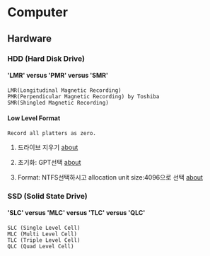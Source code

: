 # Computer

## Hardware

### HDD (Hard Disk Drive)
#### 'LMR' versus 'PMR' versus 'SMR'
```
LMR(Longitudinal Magnetic Recording)
PMR(Perpendicular Magnetic Recording) by Toshiba
SMR(Shingled Magnetic Recording)
```
#### Low Level Format
```
Record all platters as zero.
```
1) 드라이브 지우기 [about](https://support.wdc.com/knowledgebase/answer.aspx?ID=1211&s=1211&lang=en#windlg)

2) 초기화: GPT선택 [about](https://support.wdc.com/knowledgebase/answer.aspx?ID=1018&s=1018&lang=en#win8)

3) Format: NTFS선택하시고 allocation unit size:4096으로 선택 [about](https://support.wdc.com/knowledgebase/answer.aspx?ID=3865&s=3865&lang=en#win10)

### SSD (Solid State Drive)
#### 'SLC' versus 'MLC' versus 'TLC' versus 'QLC'
```
SLC (Single Level Cell)
MLC (Multi Level Cell)
TLC (Triple Level Cell)
QLC (Quad Level Cell)
```
